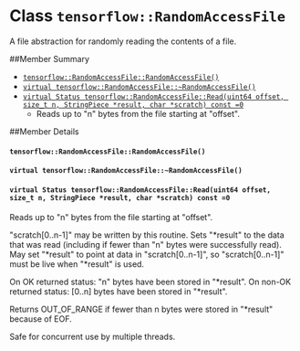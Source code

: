 # Class `tensorflow::RandomAccessFile` <a class="md-anchor" id="AUTOGENERATED-class--tensorflow--randomaccessfile-"></a>

A file abstraction for randomly reading the contents of a file.



##Member Summary <a class="md-anchor" id="AUTOGENERATED-member-summary"></a>

* [`tensorflow::RandomAccessFile::RandomAccessFile()`](#tensorflow_RandomAccessFile_RandomAccessFile)
* [`virtual tensorflow::RandomAccessFile::~RandomAccessFile()`](#virtual_tensorflow_RandomAccessFile_RandomAccessFile)
* [`virtual Status tensorflow::RandomAccessFile::Read(uint64 offset, size_t n, StringPiece *result, char *scratch) const =0`](#virtual_Status_tensorflow_RandomAccessFile_Read)
  * Reads up to "n" bytes from the file starting at "offset".

##Member Details <a class="md-anchor" id="AUTOGENERATED-member-details"></a>

#### `tensorflow::RandomAccessFile::RandomAccessFile()` <a class="md-anchor" id="tensorflow_RandomAccessFile_RandomAccessFile"></a>





#### `virtual tensorflow::RandomAccessFile::~RandomAccessFile()` <a class="md-anchor" id="virtual_tensorflow_RandomAccessFile_RandomAccessFile"></a>





#### `virtual Status tensorflow::RandomAccessFile::Read(uint64 offset, size_t n, StringPiece *result, char *scratch) const =0` <a class="md-anchor" id="virtual_Status_tensorflow_RandomAccessFile_Read"></a>

Reads up to "n" bytes from the file starting at "offset".

"scratch[0..n-1]" may be written by this routine. Sets "*result" to the data that was read (including if fewer than "n" bytes were successfully read). May set "*result" to point at data in "scratch[0..n-1]", so "scratch[0..n-1]" must be live when "*result" is used.

On OK returned status: "n" bytes have been stored in "*result". On non-OK returned status: [0..n] bytes have been stored in "*result".

Returns OUT_OF_RANGE if fewer than n bytes were stored in "*result" because of EOF.

Safe for concurrent use by multiple threads.
